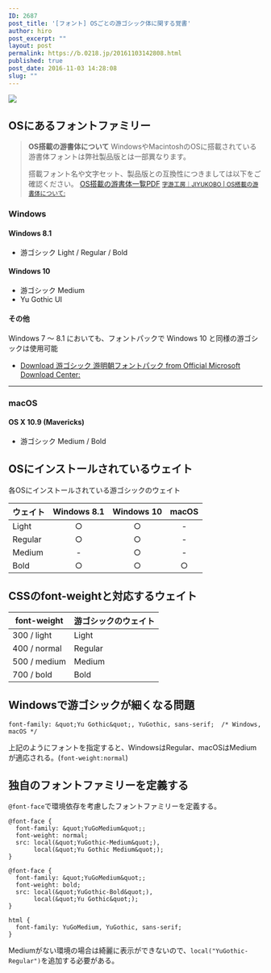 ```yaml
---
ID: 2687
post_title: '[フォント] OSごとの游ゴシック体に関する覚書'
author: hiro
post_excerpt: ""
layout: post
permalink: https://b.0218.jp/20161103142808.html
published: true
post_date: 2016-11-03 14:28:08
slug: ""
---
```

![](https://i.imgur.com/jkDDNE4m.gif)

<!--more-->
## OSにあるフォントファミリー

> **OS搭載の游書体について**
> WindowsやMacintoshのOSに搭載されている游書体フォントは弊社製品版とは一部異なります。
> 
> 搭載フォント名や文字セット、製品版との互換性につきましては以下をご確認ください。
> <a href="http://www.jiyu-kobo.co.jp/wp@test/wp-content/uploads/2016/10/compatibility_1610.pdf" target="_blank">OS搭載の游書体一覧PDF</a>
> <small>[字游工房｜JIYUKOBO | OS搭載の游書体について:](http://www.jiyu-kobo.co.jp/os-installed-y/)</small>

### Windows
#### Windows 8.1
* 游ゴシック Light / Regular / Bold

#### Windows 10
* 游ゴシック Medium
* Yu Gothic UI

#### その他
Windows 7 ～ 8.1 においても、フォントパックで Windows 10 と同様の游ゴシックは使用可能

* [Download 游ゴシック 游明朝フォントパック from Official Microsoft Download Center:](https://www.microsoft.com/ja-jp/download/details.aspx?id=49116)

---

### macOS
#### OS X 10.9 (Mavericks)
* 游ゴシック Medium / Bold


## OSにインストールされているウェイト
各OSにインストールされている游ゴシックのウェイト

| ウェイト | Windows 8.1 | Windows 10 | macOS |
| -------- | :-----------: | :----------: | :-----: |
| Light | ○ | ○ | - |
| Regular | ○ | ○ | - |
| Medium | - | ○ | - |
| Bold | ○ | ○ | ○ |

## CSSのfont-weightと対応するウェイト
| font-weight  | 游ゴシックのウェイト |
| -----------  | -------- |
| 300 / light  | Light    |
| 400 / normal | Regular  |
| 500 / medium | Medium   |
| 700 / bold   | Bold     |

## Windowsで游ゴシックが細くなる問題
```language-css
font-family: &quot;Yu Gothic&quot;, YuGothic, sans-serif;  /* Windows, macOS */
```
上記のようにフォントを指定すると、WindowsはRegular、macOSはMediumが適応される。(`font-weight:normal`)


## 独自のフォントファミリーを定義する
`@font-face`で環境依存を考慮したフォントファミリーを定義する。

```language-css
@font-face {
  font-family: &quot;YuGoMedium&quot;;
  font-weight: normal;
  src: local(&quot;YuGothic-Medium&quot;),
       local(&quot;Yu Gothic Medium&quot;);
}

@font-face {
  font-family: &quot;YuGoMedium&quot;;
  font-weight: bold;
  src: local(&quot;YuGothic-Bold&quot;),
       local(&quot;Yu Gothic&quot;);
}

html {
  font-family: YuGoMedium, YuGothic, sans-serif;
}
```
Mediumがない環境の場合は綺麗に表示ができないので、`local("YuGothic-Regular")`を追加する必要がある。